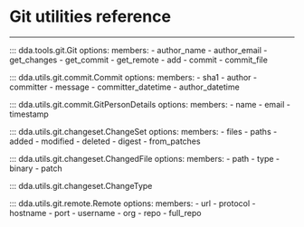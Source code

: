 # Git utilities reference

-----

::: dda.tools.git.Git
    options:
      members:
      - author_name
      - author_email
      - get_changes
      - get_commit
      - get_remote
      - add
      - commit
      - commit_file

::: dda.utils.git.commit.Commit
    options:
      members:
      - sha1
      - author
      - committer
      - message
      - committer_datetime
      - author_datetime

::: dda.utils.git.commit.GitPersonDetails
    options:
      members:
      - name
      - email
      - timestamp

::: dda.utils.git.changeset.ChangeSet
    options:
      members:
      - files
      - paths
      - added
      - modified
      - deleted
      - digest
      - from_patches

::: dda.utils.git.changeset.ChangedFile
    options:
      members:
      - path
      - type
      - binary
      - patch

::: dda.utils.git.changeset.ChangeType

::: dda.utils.git.remote.Remote
    options:
      members:
      - url
      - protocol
      - hostname
      - port
      - username
      - org
      - repo
      - full_repo
